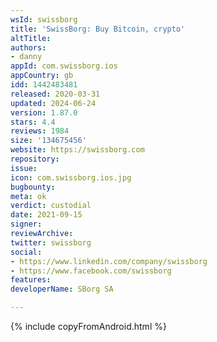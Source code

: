 ```yaml
---
wsId: swissborg
title: 'SwissBorg: Buy Bitcoin, crypto'
altTitle: 
authors:
- danny
appId: com.swissborg.ios
appCountry: gb
idd: 1442483481
released: 2020-03-31
updated: 2024-06-24
version: 1.87.0
stars: 4.4
reviews: 1984
size: '134675456'
website: https://swissborg.com
repository: 
issue: 
icon: com.swissborg.ios.jpg
bugbounty: 
meta: ok
verdict: custodial
date: 2021-09-15
signer: 
reviewArchive: 
twitter: swissborg
social:
- https://www.linkedin.com/company/swissborg
- https://www.facebook.com/swissborg
features: 
developerName: SBorg SA

---
```


 {% include copyFromAndroid.html %}